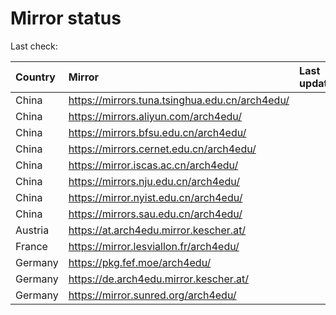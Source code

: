 <script src="./time.js"></script>
# Mirror status
Last check: <script type="text/javascript">localize(1714998898.6338658);</script>

|Country|Mirror|Last update|
|:------|:-----|:----------|
|China|https://mirrors.tuna.tsinghua.edu.cn/arch4edu/|<script type="text/javascript">localize(1714977227);</script>|
|China|https://mirrors.aliyun.com/arch4edu/|<script type="text/javascript">localize(1714977227);</script>|
|China|https://mirrors.bfsu.edu.cn/arch4edu/|<script type="text/javascript">localize(1714977227);</script>|
|China|https://mirrors.cernet.edu.cn/arch4edu/|<script type="text/javascript">localize(1714977227);</script>|
|China|https://mirror.iscas.ac.cn/arch4edu/|<script type="text/javascript">localize(1714977227);</script>|
|China|https://mirrors.nju.edu.cn/arch4edu/|<script type="text/javascript">localize(1714933749);</script>|
|China|https://mirror.nyist.edu.cn/arch4edu/|<script type="text/javascript">localize(1714933749);</script>|
|China|https://mirrors.sau.edu.cn/arch4edu/|<script type="text/javascript">localize(1714977227);</script>|
|Austria|https://at.arch4edu.mirror.kescher.at/|<script type="text/javascript">localize(1714977227);</script>|
|France|https://mirror.lesviallon.fr/arch4edu/|<script type="text/javascript">localize(1714933749);</script>|
|Germany|https://pkg.fef.moe/arch4edu/|<script type="text/javascript">localize(1714977227);</script>|
|Germany|https://de.arch4edu.mirror.kescher.at/|<script type="text/javascript">localize(1714977227);</script>|
|Germany|https://mirror.sunred.org/arch4edu/|<script type="text/javascript">localize(1714977227);</script>|

<script src="./tablefilter/tablefilter.js"></script>
<script src="./table.js"></script>